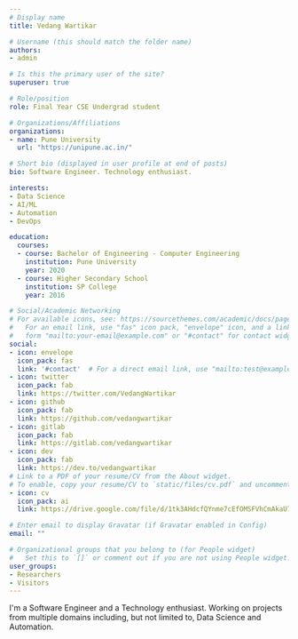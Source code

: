 ```yaml
---
# Display name
title: Vedang Wartikar

# Username (this should match the folder name)
authors:
- admin

# Is this the primary user of the site?
superuser: true

# Role/position
role: Final Year CSE Undergrad student

# Organizations/Affiliations
organizations:
- name: Pune University
  url: "https://unipune.ac.in/"

# Short bio (displayed in user profile at end of posts)
bio: Software Engineer. Technology enthusiast.

interests:
- Data Science
- AI/ML
- Automation
- DevOps

education:
  courses:
  - course: Bachelor of Engineering - Computer Engineering
    institution: Pune University
    year: 2020
  - course: Higher Secondary School
    institution: SP College
    year: 2016

# Social/Academic Networking
# For available icons, see: https://sourcethemes.com/academic/docs/page-builder/#icons
#   For an email link, use "fas" icon pack, "envelope" icon, and a link in the
#   form "mailto:your-email@example.com" or "#contact" for contact widget.
social:
- icon: envelope
  icon_pack: fas
  link: '#contact'  # For a direct email link, use "mailto:test@example.org".
- icon: twitter
  icon_pack: fab
  link: https://twitter.com/VedangWartikar
- icon: github
  icon_pack: fab
  link: https://github.com/vedangwartikar
- icon: gitlab
  icon_pack: fab
  link: https://gitlab.com/vedangwartikar
- icon: dev
  icon_pack: fab
  link: https://dev.to/vedangwartikar
# Link to a PDF of your resume/CV from the About widget.
# To enable, copy your resume/CV to `static/files/cv.pdf` and uncomment the lines below.
- icon: cv
  icon_pack: ai
  link: https://drive.google.com/file/d/1tk3AHdcfQYnme7cEfOMSFVhCmAkaU7uN/view

# Enter email to display Gravatar (if Gravatar enabled in Config)
email: ""

# Organizational groups that you belong to (for People widget)
#   Set this to `[]` or comment out if you are not using People widget.
user_groups:
- Researchers
- Visitors
---
```


I'm a Software Engineer and a Technology enthusiast. Working on projects from multiple domains including, but not limited to, Data Science and Automation.
